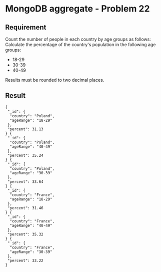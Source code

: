 # MongoDB aggregate - Problem 22

## Requirement

Count the number of people in each country by age groups as follows:
Calculate the percentage of the country's population in the following age groups:

- 18-29
- 30-39
- 40-49

Results must be rounded to two decimal places.


## Result

```result
{
 "_id": {
  "country": "Poland",
  "ageRange": "18-29"
 },
 "percent": 31.13
} {
 "_id": {
  "country": "Poland",
  "ageRange": "40-49"
 },
 "percent": 35.24
} {
 "_id": {
  "country": "Poland",
  "ageRange": "30-39"
 },
 "percent": 33.64
} {
 "_id": {
  "country": "France",
  "ageRange": "18-29"
 },
 "percent": 31.46
} {
 "_id": {
  "country": "France",
  "ageRange": "40-49"
 },
 "percent": 35.32
} {
 "_id": {
  "country": "France",
  "ageRange": "30-39"
 },
 "percent": 33.22
}

```
